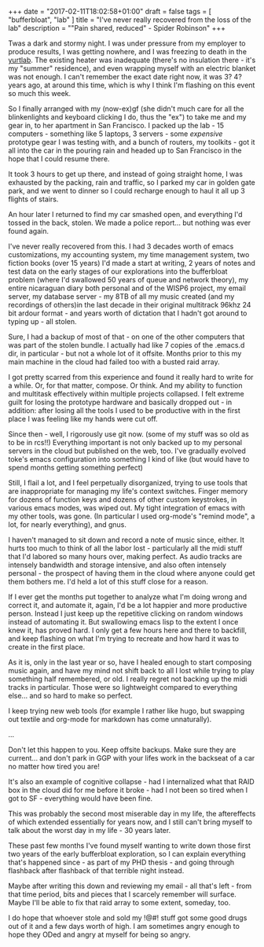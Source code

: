 +++
date = "2017-02-11T18:02:58+01:00"
draft = false
tags = [ "bufferbloat", "lab" ]
title = "I've never really recovered from the loss of the lab"
description = "\"Pain shared, reduced\" - Spider Robinson"
+++

Twas a dark and stormy night. I was under pressure from my employer to
produce results, I was getting nowhere, and I was freezing to death in
the [yurtlab](/tags/lab). The existing heater was inadequate (there's no
insulation there - it's my "summer" residence), and even wrapping myself
with an electric blanket was not enough. I can't remember the exact date
right now, it was 3? 4? years ago, at around this time, which is why I
think I'm flashing on this event so much this week.

So I finally arranged with my (now-ex)gf (she didn't much care for all the
blinkenlights and keyboard clicking I do, thus the "ex") to take me and my gear in, to her apartment in San Francisco. I packed up the lab - 15 computers -
something like 5 laptops, 3 servers - some *expensive* prototype gear I
was testing with, and a bunch of routers, my toolkits - got it all into
the car in the pouring rain and headed up to San Francisco in the hope
that I could resume there.

It took 3 hours to get up there, and instead of going straight home, I
was exhausted by the packing, rain and traffic, so I parked my car in
golden gate park, and we went to dinner so I could recharge enough to
haul it all up 3 flights of stairs.

An hour later I returned to find my car smashed open, and everything I'd
tossed in the back, stolen. We made a police report... but nothing was
ever found again.

I've never really recovered from this. I had 3 decades worth of emacs
customizations, my accounting system, my time management system, two
fiction books (over 15 years) I'd made a start at writing, 2 years of
notes and test data on the early stages of our explorations into the
bufferbloat problem (where I'd swallowed 50 years of queue and network
theory), my entire nicaraguan diary both personal and of the WISP6
project, my email server, my database server - my 8TB of all my music
created (and my recordings of others)in the last decade in their
original multitrack 96khz 24 bit ardour format - and years worth of
dictation that I hadn't got around to typing up - all stolen.

Sure, I had a backup of most of that - on one of the other computers that
was part of the stolen bundle. I actually had like 7 copies of the
.emacs.d dir, in particular - but not a whole lot of it offsite. Months
prior to this my main machine in the cloud had failed too with a busted
raid array.

I got pretty scarred from this experience and found it really hard to
write for a while. Or, for that matter, compose. Or think. And my
ability to function and multitask effectively within multiple projects
collapsed. I felt extreme guilt for losing the prototype hardware and
basically dropped out - in addition: after losing all the tools I used
to be productive with in the first place I was feeling like my hands
were cut off.

Since then - well, I rigorously use git now. (some of my stuff was so
old as to be in rcs!!) Everything important is not only backed up to my
personal servers in the cloud but published on the web, too. I've
gradually evolved toke's emacs configuration into something I kind of
like (but would have to spend months getting something perfect)

Still, I flail a lot, and I feel perpetually disorganized, trying to use
tools that are inappropriate for managing my life's context switches.
Finger memory for dozens of function keys and dozens of other custom
keystrokes, in various emacs modes, was wiped out. My tight integration
of emacs with my other tools, was gone. (In particular I used org-mode's
"remind mode", a lot, for nearly everything), and gnus.

I haven't managed to sit down and record a note of music since, either.
It hurts too much to think of all the labor lost - particularly all the
midi stuff that I'd labored so many hours over, making perfect. As audio
tracks are intensely bandwidth and storage intensive, and also often
intensely personal - the prospect of having them in the cloud where
anyone could get them bothers me. I'd held a lot of this stuff close for
a reason.

If I ever get the months put together to analyze what I'm doing wrong
and correct it, and automate it, again, I'd be a lot happier and more
productive person. Instead I just keep up the repetitive clicking on
random windows instead of automating it. But swallowing emacs lisp
to the extent I once knew it, has proved hard. I only get a few hours
here and there to backfill, and keep flashing on what I'm trying to
recreate and how hard it was to create in the first place.

As it is, only in the last year or so, have I healed enough to start
composing music again, and have my mind not shift back to all I lost while
trying to play something half remembered, or old. I really regret not
backing up the midi tracks in particular. Those were so lightweight
compared to everything else... and so hard to make so perfect.

I keep trying new web tools (for example I rather like hugo, but
swapping out textile and org-mode for markdown has come unnaturally).

...

Don't let this happen to you. Keep offsite backups. Make sure they are
current... and don't park in GGP with your lifes work in the backseat of
a car no matter how tired you are!

It's also an example of cognitive collapse - had I internalized what
that RAID box in the cloud did for me before it broke - had I not been so
tired when I got to SF - everything would have been fine.

This was probably the second most miserable day in my life, the
aftereffects of which extended essentially for years now, and I still
can't bring myself to talk about the worst day in my life - 30 years
later.

These past few months I've found myself wanting to write down those
first two years of the early bufferbloat exploration, so I can explain
everything that's happened since - as part of my PHD thesis - and going
through flashback after flashback of that terrible night instead.

Maybe after writing this down and reviewing my email - all that's left -
from that time period, bits and pieces that I scarcely remember will
surface. Maybe I'll be able to fix that raid array to some extent,
someday, too.

I do hope that whoever stole and sold my !@#! stuff got some good drugs
out of it and a few days worth of high. I am sometimes angry enough to
hope they ODed and angry at myself for being so angry.
